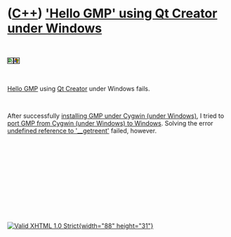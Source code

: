 



 

 

 

 

 

([C++](Cpp.htm)) ['Hello GMP' using Qt Creator under Windows](CppHelloGmpQtCreatorWindows.htm)
==============================================================================================

 

![Qt Creator](PicQtCreator.png)![Windows](PicWindows.png)

 

[Hello GMP](CppHelloGmp.htm) using [Qt Creator](CppQtCreator.htm) under
Windows fails.

 

After successfully [installing GMP under Cygwin (under
Windows)](CppGmpInstallCygwin.htm), I tried to [port GMP from Cygwin
(under Windows) to Windows](CppGmpPortCygwinToWindows.htm). Solving the
error [undefined reference to
'\_\_getreent'](CppLinkErrorUndefinedReferenceTo__getreent.htm) failed,
however.

 

 

 

 

 





 

[![Valid XHTML 1.0 Strict](valid-xhtml10.png){width="88"
height="31"}](http://validator.w3.org/check?uri=referer)
